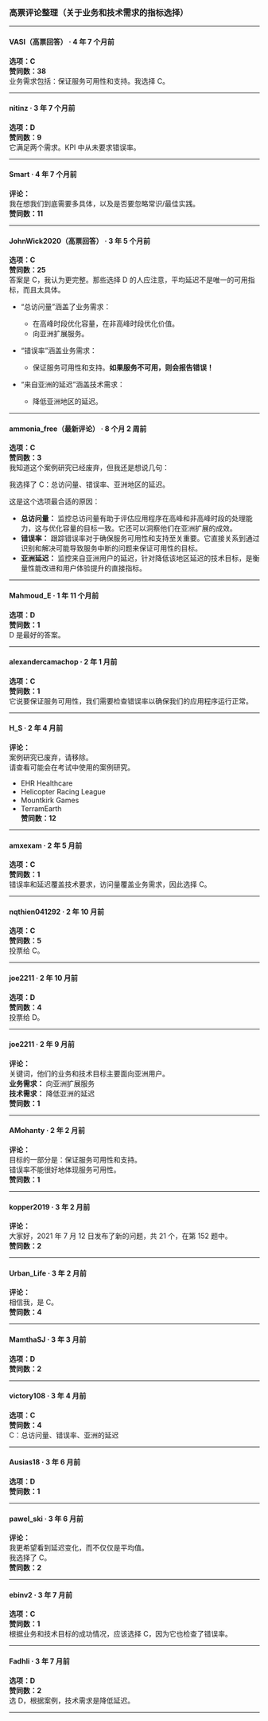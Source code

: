 ### 高票评论整理（关于业务和技术需求的指标选择）

---

#### VASI（高票回答） · 4 年 7 个月前  
**选项：C**  
**赞同数：38**  
业务需求包括：保证服务可用性和支持。我选择 C。

---

#### nitinz · 3 年 7 个月前  
**选项：D**  
**赞同数：9**  
它满足两个需求。KPI 中从未要求错误率。

---

#### Smart · 4 年 7 个月前  
**评论：**  
我在想我们到底需要多具体，以及是否要忽略常识/最佳实践。  
**赞同数：11**

---

#### JohnWick2020（高票回答） · 3 年 5 个月前  
**选项：C**  
**赞同数：25**  
答案是 C，我认为更完整。那些选择 D 的人应注意，平均延迟不是唯一的可用指标，而且太具体。

- “总访问量”涵盖了业务需求：  
  - 在高峰时段优化容量，在非高峰时段优化价值。  
  - 向亚洲扩展服务。

- “错误率”涵盖业务需求：  
  - 保证服务可用性和支持。**如果服务不可用，则会报告错误！**

- “来自亚洲的延迟”涵盖技术需求：  
  - 降低亚洲地区的延迟。

---

#### ammonia_free（最新评论） · 8 个月 2 周前  
**选项：C**  
**赞同数：3**  
我知道这个案例研究已经废弃，但我还是想说几句：

我选择了 C：总访问量、错误率、亚洲地区的延迟。

这是这个选项最合适的原因：

- **总访问量：** 监控总访问量有助于评估应用程序在高峰和非高峰时段的处理能力，这与优化容量的目标一致。它还可以洞察他们在亚洲扩展的成效。
- **错误率：** 跟踪错误率对于确保服务可用性和支持至关重要。它直接关系到通过识别和解决可能导致服务中断的问题来保证可用性的目标。
- **亚洲延迟：** 监控来自亚洲用户的延迟，针对降低该地区延迟的技术目标，是衡量性能改进和用户体验提升的直接指标。

---

#### Mahmoud_E · 1 年 11 个月前  
**选项：D**  
**赞同数：1**  
D 是最好的答案。

---

#### alexandercamachop · 2 年 1 月前  
**选项：C**  
**赞同数：1**  
它说要保证服务可用性，我们需要检查错误率以确保我们的应用程序运行正常。

---

#### H_S · 2 年 4 月前  
**评论：**  
案例研究已废弃，请移除。  
请查看可能会在考试中使用的案例研究。  
- EHR Healthcare  
- Helicopter Racing League  
- Mountkirk Games  
- TerramEarth  
**赞同数：12**

---

#### amxexam · 2 年 5 月前  
**选项：C**  
**赞同数：1**  
错误率和延迟覆盖技术要求，访问量覆盖业务需求，因此选择 C。

---

#### nqthien041292 · 2 年 10 月前  
**选项：C**  
**赞同数：5**  
投票给 C。

---

#### joe2211 · 2 年 10 月前  
**选项：D**  
**赞同数：4**  
投票给 D。

---

#### joe2211 · 2 年 9 月前  
**评论：**  
关键词，他们的业务和技术目标主要面向亚洲用户。  
**业务需求：** 向亚洲扩展服务  
**技术需求：** 降低亚洲的延迟  
**赞同数：1**

---

#### AMohanty · 2 年 2 月前  
**评论：**  
目标的一部分是：保证服务可用性和支持。  
错误率不能很好地体现服务可用性。  
**赞同数：1**

---

#### kopper2019 · 3 年 2 月前  
**评论：**  
大家好，2021 年 7 月 12 日发布了新的问题，共 21 个，在第 152 题中。  
**赞同数：2**

---

#### Urban_Life · 3 年 2 月前  
**评论：**  
相信我，是 C。  
**赞同数：4**

---

#### MamthaSJ · 3 年 3 月前  
**选项：D**  
**赞同数：2**

---

#### victory108 · 3 年 4 月前  
**选项：C**  
**赞同数：4**  
C：总访问量、错误率、亚洲的延迟

---

#### Ausias18 · 3 年 6 月前  
**选项：D**  
**赞同数：1**

---

#### pawel_ski · 3 年 6 月前  
**评论：**  
我更希望看到延迟变化，而不仅仅是平均值。  
我选择了 C。  
**赞同数：2**

---

#### ebinv2 · 3 年 7 月前  
**选项：C**  
**赞同数：1**  
根据业务和技术目标的成功情况，应该选择 C，因为它也检查了错误率。

---

#### Fadhli · 3 年 7 月前  
**选项：D**  
**赞同数：2**  
选 D，根据案例，技术需求是降低延迟。

---
